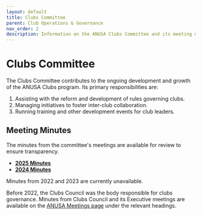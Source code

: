 ```yaml
---
layout: default
title: Clubs Committee
parent: Club Operations & Governance
nav_order: 2
description: Information on the ANUSA Clubs Committee and its meeting minutes.
---
```


# Clubs Committee

The Clubs Committee contributes to the ongoing development and growth of the ANUSA Clubs program. Its primary responsibilities are:

1.  Assisting with the reform and development of rules governing clubs.
2.  Managing initiatives to foster inter-club collaboration.
3.  Running training and other development events for club leaders.

## Meeting Minutes

The minutes from the committee's meetings are available for review to ensure transparency.

- [**2025 Minutes**](https://drive.google.com/drive/folders/17cIiLLfphPT-CIG1KNgYM83j7T-8hm7O?usp=drive_link)
- [**2024 Minutes**](https://drive.google.com/drive/folders/1vHzNzLati1JOHl0wuUsp8KQ-nYcILZt5?usp=drive_link)

Minutes from 2022 and 2023 are currently unavailable.

Before 2022, the Clubs Council was the body responsible for clubs governance. Minutes from Clubs Council and its Executive meetings are available on the [ANUSA Meetings page](https://anusa.com.au/clubs/clubs-council/) under the relevant headings.